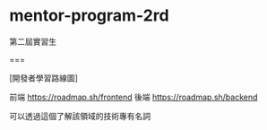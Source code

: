 # mentor-program-2rd
第二屆實習生

===

[開發者學習路線圖]

前端
https://roadmap.sh/frontend
後端
https://roadmap.sh/backend

可以透過這個了解該領域的技術專有名詞
